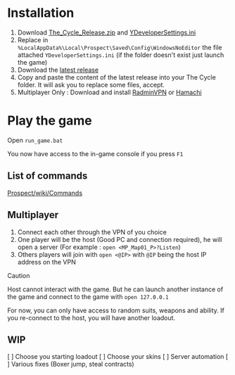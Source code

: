# Installation

1. Download [The_Cycle_Release.zip](https://drive.google.com/file/d/1M3beRG8YTR2jwcY-wJgA6Ov5ruKJlVfF/view?usp=sharing) and [YDeveloperSettings.ini](YDeveloperSettings.ini)
2. Replace in `%LocalAppData%\Local\Prospect\Saved\Config\WindowsNoEditor` the file attached `YDeveloperSettings.ini` (if the folder doesn't exist just launch the game)
3. Download the [latest release](https://github.com/Arkai-t/Prospect/releases)
4. Copy and paste the content of the latest release into your The Cycle folder. It will ask you to replace some files, accept.
5. Multiplayer Only : Download and install [RadminVPN](https://www.radmin-vpn.com/fr/) or [Hamachi](https://vpn.net/)

# Play the game

Open `run_game.bat`

You now have access to the in-game console if you press `F1`

## List of commands

[Prospect/wiki/Commands](https://github.com/Arkai-t/Prospect/wiki/Commands)

## Multiplayer

1. Connect each other through the VPN of you choice 
2. One player will be the host (Good PC and connection required), he will open a server (For example : `open <MP_Map01_P>?Listen`)
3. Others players will join with `open <@IP>` with `@IP` being the host IP address on the VPN

> [!CAUTION]
> Host cannot interact with the game. But he can launch another instance of the game and connect to the game with `open 127.0.0.1`

For now, you can only have access to random suits, weapons and ability. If you re-connect to the host, you will have another loadout.

## WIP
[ ] Choose you starting loadout
[ ] Choose your skins
[ ] Server automation
[ ] Various fixes (Boxer jump, steal contracts)
